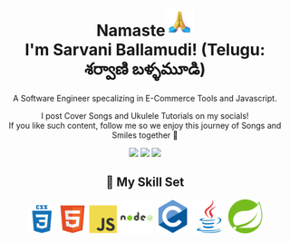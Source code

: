 <h1 align='center'>
Namaste<img src="https://github.com/sarvaniballamudi/sarvaniballamudi/blob/main/namaste.gif" width="50px"> <br> I'm Sarvani Ballamudi! (Telugu: శర్వాణి బళ్ళమూడి)
</h1>

<p align="center">
A Software Engineer specalizing in E-Commerce Tools and Javascript.
</p>

<p align="center">
I post Cover Songs and Ukulele Tutorials on my socials! <br>
If you like such content, follow me so we enjoy this journey of Songs and Smiles together 🥰
</p>

<p align="center">
<a href="https://www.instagram.com/sarvaniballamudi"> <img src="https://img.shields.io/badge/Instagram-F10E84?style=for-the-badge&logo=instagram&logoColor=white"></a>
<a href="https://www.linkedin.com/in/sarvaniballamudi"> <img src="https://img.shields.io/badge/LinkedIn-0077B5?style=for-the-badge&logo=linkedin&logoColor=white"></a>
<a href="https://www.youtube.com/c/SarvaniBallamudi"> <img src="https://img.shields.io/badge/YouTube-FF0000?style=for-the-badge&logo=youtube&logoColor=white"></a>
  
</p>

<h2 align="center"> 🧰 My Skill Set </h2>

<p align="center">
<img src="https://github.com/devicons/devicon/blob/master/icons/css3/css3-plain-wordmark.svg" alt="CSS" width="50" height="50"/> <img src="https://github.com/devicons/devicon/blob/master/icons/html5/html5-original.svg" alt="HTML" width="50" height="50"/>
<img src="https://github.com/devicons/devicon/blob/master/icons/javascript/javascript-original.svg" alt="JavaScript" width="50" height="50"/> 
<img src="https://github.com/devicons/devicon/blob/master/icons/nodejs/nodejs-original-wordmark.svg" alt="NodeJS" width="60" height="60"/>
<img src="https://github.com/devicons/devicon/blob/master/icons/c/c-original.svg" alt="C" width="60" height="60"/>
<img src="https://github.com/devicons/devicon/blob/master/icons/java/java-original.svg" alt="Java" width="60" height="60"/>
<img src="https://github.com/devicons/devicon/blob/master/icons/spring/spring-original.svg" alt="Spring" width="60" height="60"/>

</p>
<!--
**sarvaniballamudi/sarvaniballamudi** is a ✨ _special_ ✨ repository because its `README.md` (this file) appears on your GitHub profile.

Here are some ideas to get you started:

- 🔭 I’m currently working on ...
- 🌱 I’m currently learning ...
- 👯 I’m looking to collaborate on ...
- 🤔 I’m looking for help with ...
- 💬 Ask me about ...
- 📫 How to reach me: ...
- 😄 Pronouns: ...
- ⚡ Fun fact: ...
-->
